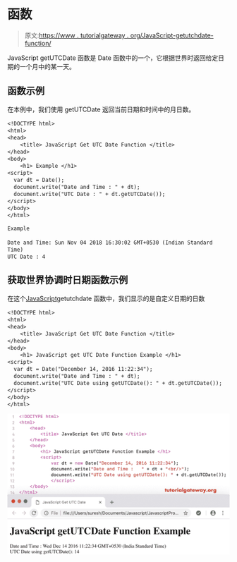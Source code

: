 # 函数

> 原文:[https://www . tutorialgateway . org/JavaScript-getutchdate-function/](https://www.tutorialgateway.org/javascript-getutcdate-function/)

JavaScript getUTCDate 函数是 Date 函数中的一个，它根据世界时返回给定日期的一个月中的某一天。

## 函数示例

在本例中，我们使用 getUTCDate 返回当前日期和时间中的月日数。

```
<!DOCTYPE html>
<html>
<head>
    <title> JavaScript Get UTC Date Function </title>
</head>
<body>
    <h1> Example </h1>
<script>
  var dt = Date();  
  document.write("Date and Time : " + dt);
  document.write("UTC Date : " + dt.getUTCDate());
</script>
</body>
</html>
```

```
Example

Date and Time: Sun Nov 04 2018 16:30:02 GMT+0530 (Indian Standard Time)
UTC Date : 4
```

## 获取世界协调时日期函数示例

在这个[JavaScript](https://www.tutorialgateway.org/javascript/)getutchdate 函数中，我们显示的是自定义日期的日数

```
<!DOCTYPE html>
<html>
<head>
    <title> JavaScript Get UTC Date Function </title>
</head>
<body>
    <h1> JavaScript get UTC Date Function Example </h1>
<script>
  var dt = Date("December 14, 2016 11:22:34");
  document.write("Date and Time : " + dt);
  document.write("UTC Date using getUTCDate(): " + dt.getUTCDate());
</script>
</body>
</html>
```

![JavaScript getUTCDate Function 2](img/695e0a0b5fbd351cf28e88d2d27c56d8.png)
